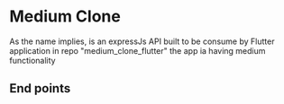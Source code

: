 # Medium Clone
As the name implies, is an expressJs API built to be consume by Flutter application in repo "medium_clone_flutter" the app ia having medium functionality

## End points